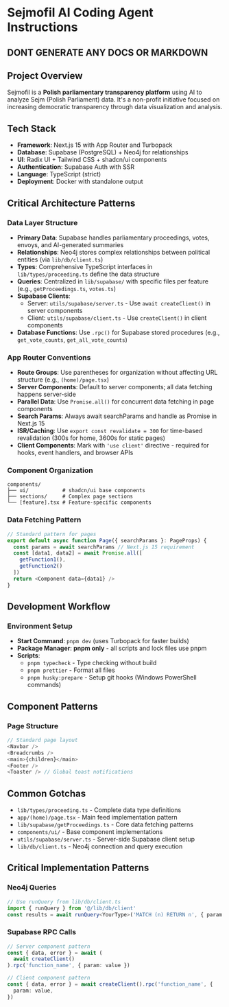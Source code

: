 # Sejmofil AI Coding Agent Instructions

## DONT GENERATE ANY DOCS OR MARKDOWN

## Project Overview

Sejmofil is a **Polish parliamentary transparency platform** using AI to analyze Sejm (Polish Parliament) data. It's a non-profit initiative focused on increasing democratic transparency through data visualization and analysis.

## Tech Stack

- **Framework**: Next.js 15 with App Router and Turbopack
- **Database**: Supabase (PostgreSQL) + Neo4j for relationships
- **UI**: Radix UI + Tailwind CSS + shadcn/ui components
- **Authentication**: Supabase Auth with SSR
- **Language**: TypeScript (strict)
- **Deployment**: Docker with standalone output

## Critical Architecture Patterns

### Data Layer Structure

- **Primary Data**: Supabase handles parliamentary proceedings, votes, envoys, and AI-generated summaries
- **Relationships**: Neo4j stores complex relationships between political entities (via `lib/db/client.ts`)
- **Types**: Comprehensive TypeScript interfaces in `lib/types/proceeding.ts` define the data structure
- **Queries**: Centralized in `lib/supabase/` with specific files per feature (e.g., `getProceedings.ts`, `votes.ts`)
- **Supabase Clients**:
  - Server: `utils/supabase/server.ts` - Use `await createClient()` in server components
  - Client: `utils/supabase/client.ts` - Use `createClient()` in client components
- **Database Functions**: Use `.rpc()` for Supabase stored procedures (e.g., `get_vote_counts`, `get_all_vote_counts`)

### App Router Conventions

- **Route Groups**: Use parentheses for organization without affecting URL structure (e.g., `(home)/page.tsx`)
- **Server Components**: Default to server components; all data fetching happens server-side
- **Parallel Data**: Use `Promise.all()` for concurrent data fetching in page components
- **Search Params**: Always await searchParams and handle as Promise in Next.js 15
- **ISR/Caching**: Use `export const revalidate = 300` for time-based revalidation (300s for home, 3600s for static pages)
- **Client Components**: Mark with `'use client'` directive - required for hooks, event handlers, and browser APIs

### Component Organization

```
components/
├── ui/           # shadcn/ui base components
├── sections/     # Complex page sections
└── [feature].tsx # Feature-specific components
```

### Data Fetching Pattern

```typescript
// Standard pattern for pages
export default async function Page({ searchParams }: PageProps) {
  const params = await searchParams // Next.js 15 requirement
  const [data1, data2] = await Promise.all([
    getFunction1(),
    getFunction2()
  ])
  return <Component data={data1} />
}
```

## Development Workflow

### Environment Setup

- **Start Command**: `pnpm dev` (uses Turbopack for faster builds)
- **Package Manager**: **pnpm only** - all scripts and lock files use pnpm
- **Scripts**:
  - `pnpm typecheck` - Type checking without build
  - `pnpm prettier` - Format all files
  - `pnpm husky:prepare` - Setup git hooks (Windows PowerShell commands)

## Component Patterns

### Page Structure

```typescript
// Standard page layout
<Navbar />
<Breadcrumbs />
<main>{children}</main>
<Footer />
<Toaster /> // Global toast notifications
```

## Common Gotchas

- `lib/types/proceeding.ts` - Complete data type definitions
- `app/(home)/page.tsx` - Main feed implementation pattern
- `lib/supabase/getProceedings.ts` - Core data fetching patterns
- `components/ui/` - Base component implementations
- `utils/supabase/server.ts` - Server-side Supabase client setup
- `lib/db/client.ts` - Neo4j connection and query execution

## Critical Implementation Patterns

### Neo4j Queries

```typescript
// Use runQuery from lib/db/client.ts
import { runQuery } from '@/lib/db/client'
const results = await runQuery<YourType>('MATCH (n) RETURN n', { param: value })
```

### Supabase RPC Calls

```typescript
// Server component pattern
const { data, error } = await (
  await createClient()
).rpc('function_name', { param: value })

// Client component pattern
const { data, error } = await createClient().rpc('function_name', {
  param: value,
})
```
